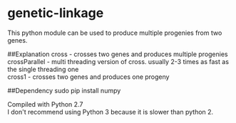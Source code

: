 # genetic-linkage

This python module can be used to produce multiple progenies from two genes.

##Explanation
cross - crosses two genes and produces multiple progenies<br>
crossParallel - multi threading version of cross. usually 2-3 times as fast as the single threading one<br>
cross1 - crosses two genes and produces one progeny

##Dependency
sudo pip install numpy

Compiled with Python 2.7<br>
I don't recommend using Python 3 because it is slower than python 2.


